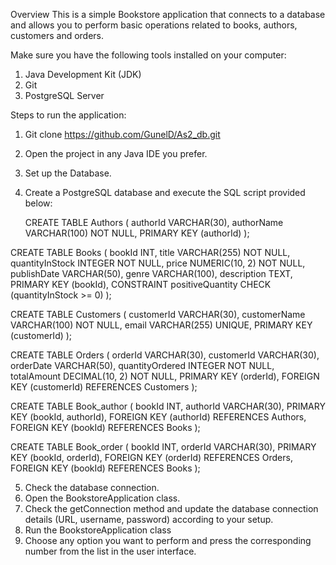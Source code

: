 Overview
This is a simple Bookstore application that connects to a database and allows you to perform basic operations related to books, authors, customers and orders.

Make sure you have the following tools installed on your computer:
 1. Java Development Kit (JDK)
 2. Git
 3. PostgreSQL Server

 Steps to run the application:
 1. Git clone https://github.com/GunelD/As2_db.git
 2. Open the project in any Java IDE you prefer.
 3. Set up the Database.
 4. Create a PostgreSQL database and execute the SQL script provided below:
    
    CREATE TABLE Authors (
    authorId VARCHAR(30),
    authorName VARCHAR(100) NOT NULL,
	PRIMARY KEY (authorId)
);

CREATE TABLE Books (
    bookId INT,
    title VARCHAR(255) NOT NULL,
    quantityInStock INTEGER NOT NULL,
    price NUMERIC(10, 2) NOT NULL,
	publishDate VARCHAR(50),
    genre VARCHAR(100),
	description TEXT,
	PRIMARY KEY (bookId),
    CONSTRAINT positiveQuantity CHECK (quantityInStock >= 0)
);

CREATE TABLE Customers (
    customerId VARCHAR(30),
    customerName VARCHAR(100) NOT NULL,
	email VARCHAR(255) UNIQUE,
	PRIMARY KEY (customerId)
);

CREATE TABLE Orders (
    orderId VARCHAR(30),
    customerId VARCHAR(30),
    orderDate VARCHAR(50),
    quantityOrdered INTEGER NOT NULL,
	totalAmount DECIMAL(10, 2) NOT NULL,
	PRIMARY KEY (orderId),
	FOREIGN KEY (customerId) REFERENCES Customers
);


CREATE TABLE Book_author (
bookId INT,
authorId VARCHAR(30),
PRIMARY KEY (bookId, authorId),
FOREIGN KEY (authorId) REFERENCES Authors,
FOREIGN KEY (bookId) REFERENCES Books
);

CREATE TABLE Book_order (
bookId INT,
orderId VARCHAR(30),
PRIMARY KEY (bookId, orderId),
FOREIGN KEY (orderId) REFERENCES Orders,
FOREIGN KEY (bookId) REFERENCES Books
);

5. Check the database connection.
6. Open the BookstoreApplication class.
7. Check the getConnection method and update the database connection details (URL, username, password) according to your setup.
8. Run the BookstoreApplication class
9. Choose any option you want to perform and press the corresponding number from the list in the user interface.
